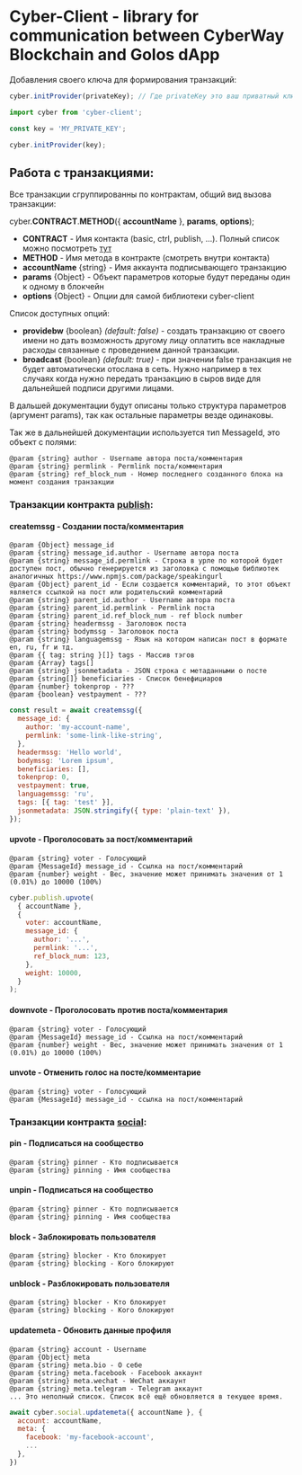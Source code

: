 # Cyber-Client - library for communication between CyberWay Blockchain and Golos dApp

Добавления своего ключа для формирования транзакций:

```javascript
cyber.initProvider(privateKey); // Где privateKey это ваш приватный ключ
```

```javascript
import cyber from 'cyber-client';

const key = 'MY_PRIVATE_KEY';

cyber.initProvider(key);
```

## Работа с транзакциями:

Все транзакции сгруппированны по контрактам, общий вид вызова транзакции:

cyber.**CONTRACT**.**METHOD**({ **accountName** }, **params**, **options**);

- **CONTRACT** - Имя контакта (basic, ctrl, publish, ...). Полный список можно посмотреть [тут](src/actions)
- **METHOD** - Имя метода в контракте (смотреть внутри контакта)
- **accountName** {string} - Имя аккаунта подписывающего транзакцию
- **params** {Object} - Объект параметров которые будут переданы один к одному в блокчейн
- **options** {Object} - Опции для самой библиотеки cyber-client

Список доступных опций:

- **providebw** {boolean} _(default: false)_ - создать транзакцию от своего имени но дать возможность другому лицу оплатить все накладные расходы связанные с проведением данной транзакции.
- **broadcast** {boolean} _(default: true)_ - при значении false транзакция не будет автоматически отослана в сеть. Нужно например в тех случаях когда нужно передать транзакцию в сыров виде для дальнейшей подписи другими лицами.

В дальшей документации будут описаны только структура параметров (аргумент params), так как остальные параметры везде одинаковы.

Так же в дальнейшей документации используется тип MessageId, это объект с полями:

```
@param {string} author - Username автора поста/комментария
@param {string} permlink - Permlink поста/комментария
@param {string} ref_block_num - Номер последнего созданного блока на момент создания транзакции
```

### Транзакции контракта [publish](src/actions/publish.js):

#### createmssg - Создании поста/комментария

```
@param {Object} message_id
@param {string} message_id.author - Username автора поста
@param {string} message_id.permlink - Строка в урле по которой будет доступен пост, обычно генерируется из заголовка с помощью библиотек аналогичных https://www.npmjs.com/package/speakingurl
@param {Object} parent_id - Если создается комментарий, то этот объект является ссылкой на пост или родительский комментарий
@param {string} parent_id.author - Username автора поста
@param {string} parent_id.permlink - Permlink поста
@param {string} parent_id.ref_block_num - ref block number
@param {string} headermssg - Заголовок поста
@param {string} bodymssg - Заголовок поста
@param {string} languagemssg - Язык на котором написан пост в формате en, ru, fr и тд.
@param {{ tag: string }[]} tags - Массив тэгов
@param {Array} tags[]
@param {string} jsonmetadata - JSON строка с метаданными о посте
@param {string[]} beneficiaries - Список бенефициаров
@param {number} tokenprop - ???
@param {boolean} vestpayment - ???
```

```javascript
const result = await createmssg({
  message_id: {
    author: 'my-account-name',
    permlink: 'some-link-like-string',
  },
  headermssg: 'Hello world',
  bodymssg: 'Lorem ipsum',
  beneficiaries: [],
  tokenprop: 0,
  vestpayment: true,
  languagemssg: 'ru',
  tags: [{ tag: 'test' }],
  jsonmetadata: JSON.stringify({ type: 'plain-text' }),
});
```

#### upvote - Проголосовать за пост/комментарий

```
@param {string} voter - Голосующий
@param {MessageId} message_id - Ссылка на пост/комментарий
@param {number} weight - Вес, значение может принимать значения от 1 (0.01%) до 10000 (100%)
```

```javascript
cyber.publish.upvote(
  { accountName },
  {
    voter: accountName,
    message_id: {
      author: '...',
      permlink: '...',
      ref_block_num: 123,
    },
    weight: 10000,
  }
);
```

#### downvote - Проголосовать против поста/комментария

```
@param {string} voter - Голосующий
@param {MessageId} message_id - Ссылка на пост/комментарий
@param {number} weight - Вес, значение может принимать значения от 1 (0.01%) до 10000 (100%)
```

#### unvote - Отменить голос на посте/комментарие

```
@param {string} voter - Голосующий
@param {MessageId} message_id - ссылка на пост/комментарий
```

### Транзакции контракта [social](src/actions/social.js):

#### pin - Подписаться на сообщество

```
@param {string} pinner - Кто подписывается
@param {string} pinning - Имя сообщества
```

#### unpin - Подписаться на сообщество

```
@param {string} pinner - Кто подписывается
@param {string} pinning - Имя сообщества
```

#### block - Заблокировать пользователя

```
@param {string} blocker - Кто блокирует
@param {string} blocking - Кого блокируют
```

#### unblock - Разблокировать пользователя

```
@param {string} blocker - Кто блокирует
@param {string} blocking - Кого блокируют
```

#### updatemeta - Обновить данные профиля

```
@param {string} account - Username
@param {Object} meta
@param {string} meta.bio - О себе
@param {string} meta.facebook - Facebook аккаунт
@param {string} meta.wechat - WeChat аккаунт
@param {string} meta.telegram - Telegram аккаунт
... Это неполный список. Список всё ещё обновляется в текущее время.
```

```javascript
await cyber.social.updatemeta({ accountName }, {
  account: accountName,
  meta: {
    facebook: 'my-facebook-account',
    ...
  },
})
```
